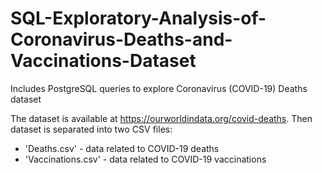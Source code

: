 # SQL-Exploratory-Analysis-of-Coronavirus-Deaths-and-Vaccinations-Dataset
Includes PostgreSQL queries to explore Coronavirus (COVID-19) Deaths dataset

The dataset is available at https://ourworldindata.org/covid-deaths.
Then dataset is separated into two CSV files: 
- 'Deaths.csv' - data related to COVID-19 deaths
- 'Vaccinations.csv' - data related to COVID-19 vaccinations
